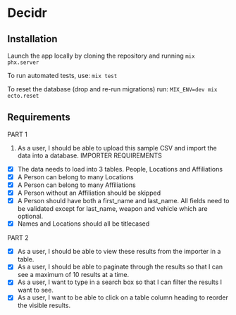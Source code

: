 # Decidr

## Installation

Launch the app locally by cloning the repository and running 
``
mix phx.server
``

To run automated tests, use:
``
mix test
``

To reset the database (drop and re-run migrations) run:
``
MIX_ENV=dev mix ecto.reset
``

## Requirements

PART 1
1. As a user, I should be able to upload this sample CSV and import the data into a
database.
IMPORTER REQUIREMENTS
- [x] The data needs to load into 3 tables. People, Locations and Affiliations
- [x] A Person can belong to many Locations
- [x] A Person can belong to many Affiliations
- [x] A Person without an Affiliation should be skipped
- [x] A Person should have both a first_name and last_name. All fields need to be
validated except for last_name, weapon and vehicle which are optional.
- [x] Names and Locations should all be titlecased

PART 2
- [x] As a user, I should be able to view these results from the importer in a table.
- [x] As a user, I should be able to paginate through the results so that I can see a maximum
of 10 results at a time.
- [x] As a user, I want to type in a search box so that I can filter the results I want to see.
- [x] As a user, I want to be able to click on a table column heading to reorder the visible results.
